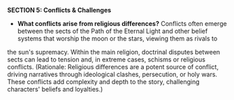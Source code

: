 
**SECTION 5: Conflicts & Challenges**
- **What conflicts arise from religious differences?** Conflicts often emerge between the sects of the Path of the Eternal Light and other belief systems that worship the moon or the stars, viewing them as rivals to

 the sun's supremacy. Within the main religion, doctrinal disputes between sects can lead to tension and, in extreme cases, schisms or religious conflicts. (Rationale: Religious differences are a potent source of conflict, driving narratives through ideological clashes, persecution, or holy wars. These conflicts add complexity and depth to the story, challenging characters' beliefs and loyalties.)
